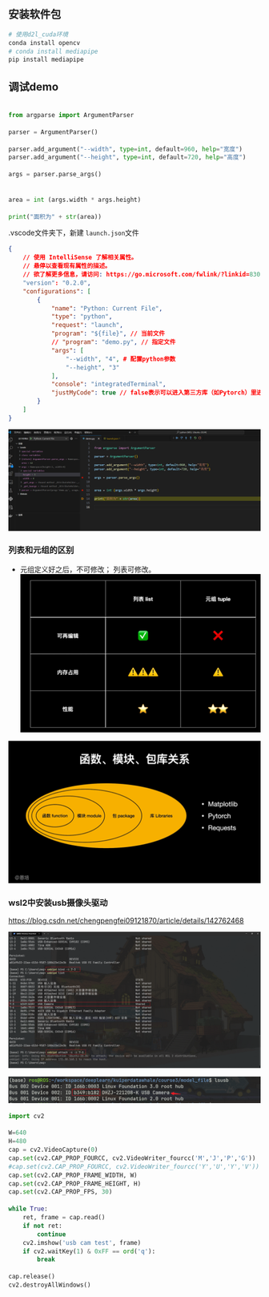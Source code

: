 
## 安装软件包

```python
# 使用d2l_cuda环境
conda install opencv
# conda install mediapipe
pip install mediapipe

```


## 调试demo

```python

from argparse import ArgumentParser

parser = ArgumentParser()

parser.add_argument("--width", type=int, default=960, help="宽度")
parser.add_argument("--height", type=int, default=720, help="高度")

args = parser.parse_args()


area = int (args.width * args.height)

print("面积为" + str(area))


```

.vscode文件夹下，新建 `launch.json`文件
```json
{
    // 使用 IntelliSense 了解相关属性。 
    // 悬停以查看现有属性的描述。
    // 欲了解更多信息，请访问: https://go.microsoft.com/fwlink/?linkid=830387
    "version": "0.2.0",
    "configurations": [
        {
            "name": "Python: Current File",
            "type": "python",
            "request": "launch",
            "program": "${file}", // 当前文件
            // "program": "demo.py", // 指定文件
            "args": [
				"--width", "4", # 配置python参数
                "--height", "3" 
            ],
            "console": "integratedTerminal",
            "justMyCode": true // false表示可以进入第三方库（如Pytorch）里进行调试
        }
    ]
}
```

![](figture/Pasted%20image%2020241201233315.png)


### 列表和元组的区别
* 元组定义好之后，不可修改； 列表可修改。
![](figture/Pasted%20image%2020241202000234.png)


![](figture/Pasted%20image%2020241202224412.png)



### wsl2中安装usb摄像头驱动

https://blog.csdn.net/chengpengfei09121870/article/details/142762468

![](figture/Pasted%20image%2020241202232457.png)

![](figture/Pasted%20image%2020241202232529.png)

```python
import cv2

W=640
H=480
cap = cv2.VideoCapture(0)
cap.set(cv2.CAP_PROP_FOURCC, cv2.VideoWriter_fourcc('M','J','P','G'))
#cap.set(cv2.CAP_PROP_FOURCC, cv2.VideoWriter_fourcc('Y','U','Y','V'))
cap.set(cv2.CAP_PROP_FRAME_WIDTH, W)
cap.set(cv2.CAP_PROP_FRAME_HEIGHT, H)
cap.set(cv2.CAP_PROP_FPS, 30)

while True:
    ret, frame = cap.read()
    if not ret:
        continue
    cv2.imshow('usb cam test', frame)
    if cv2.waitKey(1) & 0xFF == ord('q'):
        break

cap.release()
cv2.destroyAllWindows()

```
